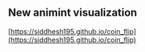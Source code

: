 ## New animint visualization
[https://siddhesh195.github.io/coin_flip](https://siddhesh195.github.io/coin_flip)

